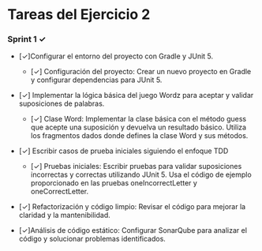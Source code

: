 # Tareas del Ejercicio 2

### Sprint 1 ✓

- [✓]Configurar el entorno del proyecto con Gradle y JUnit 5.
	- [✓] Configuración del proyecto: Crear un nuevo proyecto en Gradle y configurar dependencias para JUnit 5.
- [✓] Implementar la lógica básica del juego Wordz para aceptar y validar suposiciones de palabras.
	- [✓] Clase Word: Implementar la clase básica con el método guess que acepte una suposición y devuelva un resultado básico. Utiliza los fragmentos dados donde defines la clase Word y sus métodos.
- [✓] Escribir casos de prueba iniciales siguiendo el enfoque TDD
	- [✓] Pruebas iniciales: Escribir pruebas para validar suposiciones incorrectas y correctas utilizando JUnit 5. Usa el código de ejemplo proporcionado en las pruebas oneIncorrectLetter y oneCorrectLetter.

- [✓] Refactorización y código limpio: Revisar el código para mejorar la claridad y la
mantenibilidad.
- [✓]Análisis de código estático: Configurar SonarQube para analizar el código y solucionar
problemas identificados.

 
 

